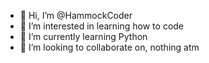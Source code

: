 - 👋 Hi, I’m @HammockCoder
- 👀 I’m interested in learning how to code
- 🌱 I’m currently learning Python
- 💞️ I’m looking to collaborate on, nothing atm

<!---
HammockCoder/HammockCoder is a ✨ special ✨ repository because its `README.md` (this file) appears on your GitHub profile.
You can click the Preview link to take a look at your changes.
--->
